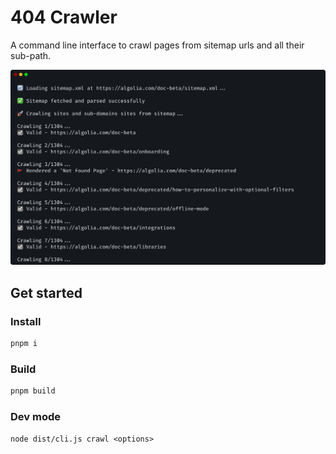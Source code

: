 # 404 Crawler

A command line interface to crawl pages from sitemap urls and all their sub-path.

![Screenshot](https://github.com/algolia/404-crawler/blob/main/README.png)

## Get started

### Install

```sh
pnpm i
```

### Build

```sh
pnpm build
```

### Dev mode

```
node dist/cli.js crawl <options>
```
